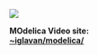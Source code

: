
 [<img src="http://djelatnici.unizd.hr/~iglavan/ico/lopticaskocica-ico.png">](http://djelatnici.unizd.hr/~iglavan/slike/modelica/lopticaskocica-ico.svg)

**MOdelica Video site:**
\
[**~iglavan/modelica/**](http://djelatnici.unizd.hr/~iglavan/modelica/)

